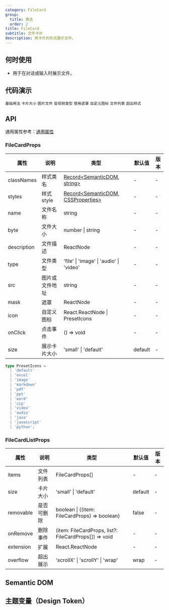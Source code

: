 ```yaml
---
category: FileCard
group:
  title: 表达
  order: 2
title: FileCard
subtitle: 文件卡片
description: 用卡片的形式展示文件。
---
```


## 何时使用

- 用于在对话或输入时展示文件。

## 代码演示

<!-- prettier-ignore -->
<code src="./demo/basic.tsx">基础用法</code>
<code src="./demo/size.tsx">卡片大小</code>
<code src="./demo/image.tsx">图片文件</code>
<code src="./demo/audio.tsx">音视频类型</code>
<code src="./demo/mask.tsx">使用遮罩</code>
<code src="./demo/icon.tsx">自定义图标</code>
<code src="./demo/list.tsx">文件列表</code>
<code src="./demo/overflow.tsx">超出样式</code>

## API

通用属性参考：[通用属性](/docs/react/common-props)

### FileCardProps

| 属性 | 说明 | 类型 | 默认值 | 版本 |
| --- | --- | --- | --- | --- |
| classNames | 样式类名 | [Record<SemanticDOM, string>](#semantic-dom) | - | - |
| styles | 样式 style | [Record<SemanticDOM, CSSProperties>](#semantic-dom) | - | - |
| name | 文件名称 | string | - | - |
| byte | 文件大小 | number \| string | - | - |
| description | 文件描述 | ReactNode | - | - |
| type | 文件类型 | 'file' \| 'image' \| 'audio' \| 'video' | - | - |
| src | 图片或文件地址 | string | - | - |
| mask | 遮罩 | ReactNode | - | - |
| icon | 自定义图标 | React.ReactNode \| PresetIcons | - | - |
| onClick | 点击事件 | () => void | - | - |
| size | 展示卡片大小 | 'small' \| 'default' | default | - |

```typescript
type PresetIcons =
  | 'default'
  | 'excel'
  | 'image'
  | 'markdown'
  | 'pdf'
  | 'ppt'
  | 'word'
  | 'zip'
  | 'video'
  | 'audio'
  | 'java'
  | 'javascript'
  | 'python';
```

### FileCardListProps

| 属性      | 说明       | 类型                                                  | 默认值  | 版本 |
| --------- | ---------- | ----------------------------------------------------- | ------- | ---- |
| items     | 文件列表   | FileCardProps[]                                       | -       | -    |
| size      | 卡片大小   | 'small' \| 'default'                                  | default | -    |
| removable | 是否可删除 | boolean \| ((item: FileCardProps) => boolean)         | false   | -    |
| onRemove  | 删除事件   | (item: FileCardProps, list?: FileCardProps[]) => void | -       | -    |
| extension | 扩展       | React.ReactNode                                       | -       | -    |
| overflow  | 超出展示   | 'scrollX' \| 'scrollY' \| 'wrap'                      | wrap    | -    |

## Semantic DOM

<code src="./demo/_semantic.tsx" simplify="true"></code>

## 主题变量（Design Token）

<ComponentTokenTable component="FileCard"></ComponentTokenTable>
